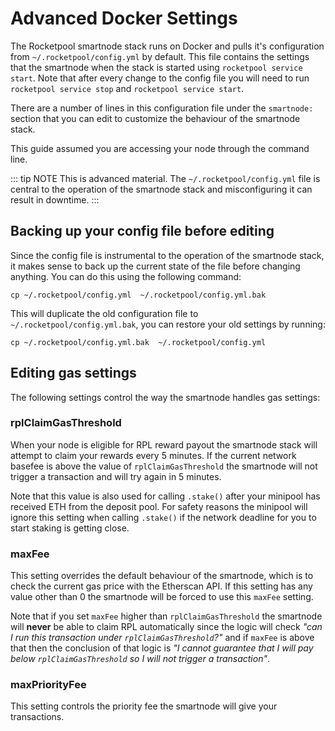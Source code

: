 # Advanced Docker Settings

The Rocketpool smartnode stack runs on Docker and pulls it's configuration from `~/.rocketpool/config.yml` by default. This file contains the settings that the smartnode when the stack is started using `rocketpool service start`. Note that after every change to the config file you will need to run `rocketpool service stop` and `rocketpool service start`.

There are a number of lines in this configuration file under the `smartnode:` section that you can edit to customize the behaviour of the smartnode stack.

This guide assumed you are accessing your node through the command line.

::: tip NOTE
This is advanced material. The `~/.rocketpool/config.yml` file is central to the operation of the smartnode stack and misconfiguring it can result in downtime.
:::

## Backing up your config file before editing

Since the config file is instrumental to the operation of the smartnode stack, it makes sense to back up the current state of the file before changing anything. You can do this using the following command:

```shell
cp ~/.rocketpool/config.yml  ~/.rocketpool/config.yml.bak
```

This will duplicate the old configuration file to `~/.rocketpool/config.yml.bak`, you can restore your old settings by running:

```shell
cp ~/.rocketpool/config.yml.bak  ~/.rocketpool/config.yml
```

## Editing gas settings

The following settings control the way the smartnode handles gas settings:

### rplClaimGasThreshold

When your node is eligible for RPL reward payout the smartnode stack will attempt to claim your rewards every 5 minutes. If the current network basefee is above the value of `rplClaimGasThreshold` the smartnode will not trigger a transaction and will try again in 5 minutes.

Note that this value is also used for calling `.stake()` after your minipool has received ETH from the deposit pool. For safety reasons the minipool will ignore this setting when calling `.stake()` if the network deadline for you to start staking is getting close.

### maxFee

This setting overrides the default behaviour of the smartnode, which is to check the current gas price with the Etherscan API. If this setting has any value other than 0 the smartnode will be forced to use this `maxFee` setting.

Note that if you set `maxFee` higher than `rplClaimGasThreshold` the smartnode will **never** be able to claim RPL automatically since the logic will check _"can I run this transaction under `rplClaimGasThreshold`?"_ and if `maxFee` is above that then the conclusion of that logic is _"I cannot guarantee that I will pay below `rplClaimGasThreshold` so I will not trigger a transaction"_.

### maxPriorityFee

This setting controls the priority fee the smartnode will give your transactions.